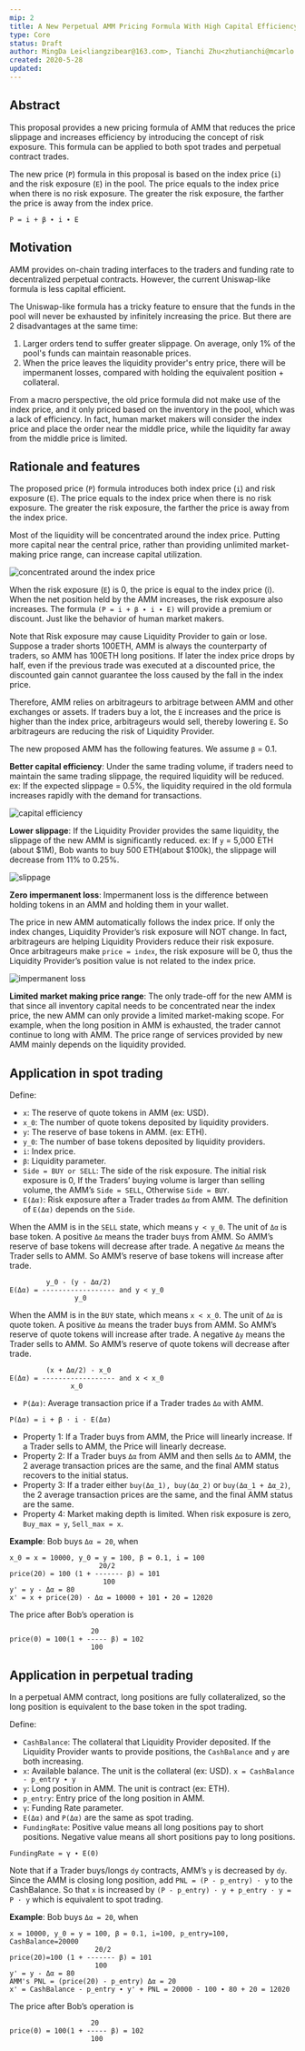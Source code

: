 ```yaml
---
mip: 2
title: A New Perpetual AMM Pricing Formula With High Capital Efficiency And Zero Impermanent Loss
type: Core
status: Draft
author: MingDa Lei<liangzibear@163.com>, Tianchi Zhu<zhutianchi@mcarlo.com>
created: 2020-5-28
updated: 
---
```


## Abstract
This proposal provides a new pricing formula of AMM that reduces the price slippage and increases efficiency by introducing the concept of risk exposure. This formula can be applied to both spot trades and perpetual contract trades.

The new price (`P`) formula in this proposal is based on the index price (`i`) and the risk exposure (`E`) in the pool. The price equals to the index price when there is no risk exposure. The greater the risk exposure, the farther the price is away from the index price.

```
P = i + β ∙ i ∙ E
```

## Motivation
AMM provides on-chain trading interfaces to the traders and funding rate to decentralized perpetual contracts. However, the current Uniswap-like formula is less capital efficient.

The Uniswap-like formula has a tricky feature to ensure that the funds in the pool will never be exhausted by infinitely increasing the price. But there are 2 disadvantages at the same time: 

1. Larger orders tend to suffer greater slippage. On average, only 1% of the pool's funds can maintain reasonable prices.
2. When the price leaves the liquidity provider's entry price, there will be impermanent losses, compared with holding the equivalent position + collateral.

From a macro perspective, the old price formula did not make use of the index price, and it only priced based on the inventory in the pool, which was a lack of efficiency. In fact, human market makers will consider the index price and place the order near the middle price, while the liquidity far away from the middle price is limited.

## Rationale and features
The proposed price (`P`) formula introduces both index price (`i`) and risk exposure (`E`). The price equals to the index price when there is no risk exposure. The greater the risk exposure, the farther the price is away from the index price.

Most of the liquidity will be concentrated around the index price. Putting more capital near the central price, rather than providing unlimited market-making price range, can increase capital utilization.

![concentrated around the index price](./concentrated.png)
 
When the risk exposure (`E`) is 0, the price is equal to the index price (i). When the net position held by the AMM increases, the risk exposure also increases. The formula `(P = i + β ∙ i ∙ E)` will provide a premium or discount. Just like the behavior of human market makers.

Note that Risk exposure may cause Liquidity Provider to gain or lose. Suppose a trader shorts 100ETH, AMM is always the counterparty of traders, so AMM has 100ETH long positions. If later the index price drops by half, even if the previous trade was executed at a discounted price, the discounted gain cannot guarantee the loss caused by the fall in the index price.

Therefore, AMM relies on arbitrageurs to arbitrage between AMM and other exchanges or assets. If traders buy a lot, the `E` increases and the price is higher than the index price, arbitrageurs would sell, thereby lowering `E`. So arbitrageurs are reducing the risk of Liquidity Provider.

The new proposed AMM has the following features. We assume `β` = 0.1.

**Better capital efficiency**: Under the same trading volume, if traders need to maintain the same trading slippage, the required liquidity will be reduced. ex: If the expected slippage = 0.5%, the liquidity required in the old formula increases rapidly with the demand for transactions.

![capital efficiency](./capital.png)

**Lower slippage**: If the Liquidity Provider provides the same liquidity, the slippage of the new AMM is significantly reduced. ex: If `y` = 5,000 ETH (about $1M), Bob wants to buy 500 ETH(about $100k), the slippage will decrease from 11% to 0.25%.

![slippage](./slippage.png)

**Zero impermanent loss**: Impermanent loss is the difference between holding tokens in an AMM and holding them in your wallet. 

The price in new AMM automatically follows the index price. If only the index changes, Liquidity Provider’s risk exposure will NOT change. In fact, arbitrageurs are helping Liquidity Providers reduce their risk exposure. Once arbitrageurs make `price = index`, the risk exposure will be 0, thus the Liquidity Provider’s position value is not related to the index price.

![impermanent loss](./loss.png)

**Limited market making price range**: The only trade-off for the new AMM is that since all inventory capital needs to be concentrated near the index price, the new AMM can only provide a limited market-making scope. For example, when the long position in AMM is exhausted, the trader cannot continue to long with AMM. The price range of services provided by new AMM mainly depends on the liquidity provided.

## Application in spot trading
Define:
* `x`: The reserve of quote tokens in AMM (ex: USD).
* `x_0`: The number of quote tokens deposited by liquidity providers.
* `y`: The reserve of base tokens in AMM. (ex: ETH).
* `y_0`: The number of base tokens deposited by liquidity providers.
* `i`: Index price.
* `β`: Liquidity parameter.
* `Side = BUY or SELL`: The side of the risk exposure. The initial risk exposure is 0, If the  Traders’ buying volume is larger than selling volume, the AMM’s `Side = SELL`, Otherwise `Side = BUY`.
* `E(Δα)`: Risk exposure after a Trader trades `Δα` from AMM. The definition of `E(Δα)` depends on the `Side`.

When the AMM is in the `SELL` state, which means `y < y_0`. The unit of `Δα` is base token. A positive `Δα` means the trader buys from AMM. So AMM’s reserve of base tokens will decrease after trade. A negative `Δα` means the Trader sells to AMM. So AMM’s reserve of base tokens will increase after trade.

```
         y_0 - (y - Δα/2)
E(Δα) = ------------------ and y < y_0
                y_0
```

When the AMM is in the `BUY` state, which means `x < x_0`. The unit of `Δα` is quote token. A positive `Δα` means the trader buys from AMM. So AMM’s reserve of quote tokens will increase after trade. A negative `Δy` means the Trader sells to AMM. So AMM’s reserve of quote tokens will decrease after trade.

```
         (x + Δα/2) - x_0
E(Δα) = ------------------ and x < x_0
               x_0
```

* `P(Δα)`: Average transaction price if a Trader trades `Δα` with AMM.

```
P(Δα) = i + β ⋅ i ⋅ E(Δα)
```

* Property 1: If a Trader buys from AMM, the Price will linearly increase. If a Trader sells to AMM, the Price will linearly decrease.
* Property 2: If a Trader buys `Δα` from AMM and then sells `Δα` to AMM, the 2 average transaction prices are the same, and the final AMM status recovers to the initial status.
* Property 3: If a trader either `buy(Δα_1), buy(Δα_2)` or `buy(Δα_1 + Δα_2)`, the 2 average transaction prices are the same, and the final AMM status are the same.
* Property 4: Market making depth is limited. When risk exposure is zero, `Buy_max = y`, `Sell_max = x`.

**Example**: Bob buys `Δα = 20`, when

```
x_0 = x = 10000, y_0 = y = 100, β = 0.1, i = 100
                      20/2
price(20) = 100 (1 + ------- β) = 101
                       100
y' = y - Δα = 80
x' = x + price(20) · Δα = 10000 + 101 ∙ 20 = 12020
```

The price after Bob’s operation is

```
                    20
price(0) = 100(1 + ----- β) = 102
                    100
```

## Application in perpetual trading
In a perpetual AMM contract, long positions are fully collateralized, so the long position is equivalent to the base token in the spot trading.

Define:
* `CashBalance`: The collateral that Liquidity Provider deposited. If the Liquidity Provider wants to provide positions, the `CashBalance` and `y` are both increasing.
* `x`: Available balance. The unit is the collateral (ex: USD). `x = CashBalance - p_entry ∙ y`
* `y`: Long position in AMM. The unit is contract (ex: ETH).
* `p_entry`: Entry price of the long position in AMM.
* `γ`: Funding Rate parameter.
* `E(Δα)` and `P(Δα)` are the same as spot trading.
* `FundingRate`: Positive value means all long positions pay to short positions. Negative value means all short positions pay to long positions.

```
FundingRate = γ ∙ E(0)
```

Note that if a Trader buys/longs `dy` contracts, AMM’s `y` is decreased by `dy`. Since the AMM is closing long position, add `PNL = (P - p_entry) · y` to the CashBalance. So that `x` is increased by `(P - p_entry) · y + p_entry · y = P · y` which is equivalent to spot trading.

**Example**: Bob buys `Δα = 20`, when
```
x = 10000, y_0 = y = 100, β = 0.1, i=100, p_entry=100, CashBalance=20000
                     20/2
price(20)=100 (1 + ------- β) = 101
                     100
y' = y - Δα = 80
AMM's PNL = (price(20) - p_entry) Δα = 20
x' = CashBalance - p_entry ∙ y' + PNL = 20000 - 100 ∙ 80 + 20 = 12020
```

The price after Bob’s operation is
```
                    20
price(0) = 100(1 + ----- β) = 102
                    100
```
